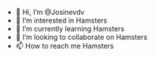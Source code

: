 - 👋 Hi, I’m @Josinevdv
- 👀 I’m interested in Hamsters
- 🌱 I’m currently learning Hamsters
- 💞️ I’m looking to collaborate on Hamsters
- 📫 How to reach me Hamsters
<!---
Josinevdv/Josinevdv is a ✨ special ✨ repository because its `README.md` (this file) appears on your GitHub profile.
You can click the Preview link to take a look at your changes.
--->
